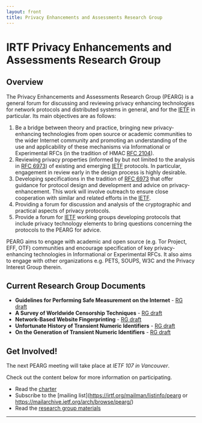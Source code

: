 ```yaml
---
layout: front
title: Privacy Enhancements and Assessments Research Group
---
```


# IRTF Privacy Enhancements and Assessments Research Group

## Overview

The Privacy Enhancements and Assessments Research Group (PEARG) is a general forum for discussing and reviewing privacy enhancing technologies for network protocols and distributed systems in general, and for the [IETF](https://ietf.org/) in particular. Its main objectives are as follows:

1. Be a bridge between theory and practice, bringing new privacy-enhancing technologies from open source or academic communities to the wider Internet community and promoting an understanding of the use and applicability of these mechanisms via Informational or Experimental RFCs (in the tradition of HMAC [RFC 2104](https://www.rfc-editor.org/rfc/rfc2104.html)).
2. Reviewing privacy properties (informed by but not limited to the analysis in [RFC 6973](https://www.rfc-editor.org/rfc/rfc6973.html)) of existing and emerging [IETF](https://ietf.org/) protocols. In particular, engagement in review early in the design process is highly desirable.
3. Developing specifications in the tradition of [RFC 6973](https://www.rfc-editor.org/rfc/rfc6973.html) that offer guidance for protocol design and development and advice on privacy-enhancement. This work will involve outreach to ensure close cooperation with similar and related efforts in the [IETF](https://ietf.org/).
4. Providing a forum for discussion and analysis of the cryptographic and practical aspects of privacy protocols.
5. Provide a forum for [IETF](https://ietf.org/) working groups developing protocols that include privacy technology elements to bring questions concerning the protocols to the PEARG for advice.

PEARG aims to engage with academic and open source (e.g. Tor Project, EFF, OTF) communities and encourage specification of key privacy-enhancing technologies in Informational or Experimental RFCs. It also aims to engage with other organizations e.g. PETS, SOUPS, W3C and the Privacy Interest Group therein.

## Current Research Group Documents

- **Guidelines for Performing Safe Measurement on the Internet** -
    [RG draft](https://datatracker.ietf.org/doc/draft-irtf-pearg-safe-internet-measurement/)
- **A Survey of Worldwide Censorship Techniques** -
    [RG draft](https://datatracker.ietf.org/doc/draft-irtf-pearg-censorship/)
- **Network-Based Website Fingerprinting** -
    [RG draft](https://datatracker.ietf.org/doc/draft-wood-pearg-website-fingerprinting/)
- **Unfortunate History of Transient Numeric Identifiers** -
    [RG draft](https://datatracker.ietf.org/doc/draft-irtf-pearg-numeric-ids-history/)
- **On the Generation of Transient Numeric Identifiers** -
    [RG draft](https://datatracker.ietf.org/doc/draft-irtf-pearg-numeric-ids-generation/)

## Get Involved!

The next PEARG meeting will take place at *IETF 107 in Vancouver*.

Check out the content below for more information on participating.

* Read the [charter](https://datatracker.ietf.org/doc/charter-irtf-pearg/)
* Subscribe to the [mailing list](https://irtf.org/mailman/listinfo/pearg or https://mailarchive.ietf.org/arch/browse/pearg/)
* Read the [research group materials](https://github.com/IRTF-PEARG/wg-materials)

----
